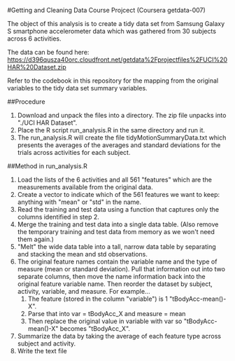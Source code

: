 #Getting and Cleaning Data Course Projcect
(Coursera getdata-007)

The object of this analysis is to create a tidy data set from Samsung Galaxy S smartphone accelerometer data which was gathered from 30 subjects across 6 activities.

The data can be found here: 
https://d396qusza40orc.cloudfront.net/getdata%2Fprojectfiles%2FUCI%20HAR%20Dataset.zip

Refer to the codebook in this repository for the mapping from the original variables to the tidy data set summary variables.

##Procedure
1.	Download and unpack the files into a directory.  The zip file unpacks into "./UCI HAR Dataset".
2.	Place the R script run_analysis.R in the same directory and run it.
3.	The run_analysis.R will create the file tidyMotionSummaryData.txt which presents the averages of the averages and standard deviations for the trials across activities for each subject.

##Method in run_analysis.R

1.	Load the lists of the 6 activities and all 561 "features" which are the measurements available from the original data.
2.	Create a vector to indicate which of the 561 features we want to keep: anything with "mean" or "std" in the name.
3.	Read the training and test data using a function that captures only the columns identified in step 2.
4.	Merge the training and test data into a single data table. (Also remove the temporary training and test data from memory as we won't need them again.)
5.	"Melt" the wide data table into a tall, narrow data table by separating and stacking the mean and std observations.
6.	The original feature names contain the variable name and the type of measure (mean or standard deviation).  Pull that information out into two separate columns, then move the name information back into the original feature variable name. Then reorder the dataset by subject, activity, variable, and measure. For example...
	1.	The feature (stored in the column "variable") is 1 "tBodyAcc-mean()-X".
	2.	Parse that into var = tBodyAcc_X and measure = mean
	3.	Then replace the original value in variable with var so "tBodyAcc-mean()-X" becomes "tBodyAcc_X".
7.	Summarize the data by taking the average of each feature type across subject and activity.
8.	Write the text file
